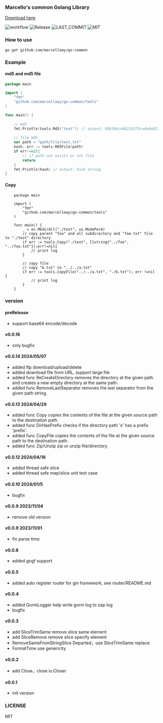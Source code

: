 ### Marcello's common Golang Library

[Download here](https://github.com/ospreymustik/go-common-rk/releases)

![workflow](https://github.com/marcellowy/go-common/actions/workflows/go.yml/badge.svg?branch=main)
![Release](https://badgen.net/github/release/marcellowy/go-common)
![LAST_COMMIT](https://badgen.net/github/last-commit/marcellowy/go-common)
![MIT](https://badgen.net/github/license/micromatch/micromatch)

### How to use
```shell
go get github.com/marcellowy/go-common
```

### Example
#### md5 and md5 file

```go
package main

import (
	"fmt"
	"github.com/marcellowy/go-common/tools"
)

func main() {
	
	// md5
	fmt.Println(tools.Md5("test")) // output: 098f6bcd4621d373cade4e832627b4f6
	
	// file md5
	var path = "path/file/test.txt"
	hash, err := tools.Md5File(path)
	if err!=nil{
		// if path not exists or not file
		return
    }
	fmt.Println(hash) // output: hash string
}
```

#### Copy
```shell
    package main
    
    import (
        "fmt"
        "github.com/marcellowy/go-common/tools"
    )
    
    func main() {
        _ = os.MkdirAll("./test", os.ModePerm)
        // copy parent "foo" and all subdirectory and "foo.txt" file to "./test" directory
        if err := tools.Copy("./test", []string{"../foo", "../foo.txt"});err!=nil{         
            // print log
        }
        
        // copy file
        // copy "b.txt" to "../../a.txt"
        if err := tools.CopyFile("../../a.txt", "./b.txt"); err !=nil {
            // print log
        }
    }     
```

### version
#### preRelease
- support base64 encode/decode

#### v0.0.16 
- only bugfix

#### v0.0.14 2024/05/07
- added ftp download/upload/delete
- added download file from URL, support large file
- added func ReCreateDirectory removes the directory at the given path and creates a new empty directory at the same path.
- added func RemoveLastSeparator removes the last separator from the given path string.

#### v0.0.13 2024/04/29
- added func Copy copies the contents of the file at the given source path to the destination path. 
- added func DirHasPrefix checks if the directory path 's' has a prefix 'prefix'.
- added func CopyFile copies the contents of the file at the given source path to the destination path.
- added func Zip/Unzip zip or unzip file/directory
#### v0.0.12 2024/04/16
- added thread safe slice
- added thread safe map/slice unit test case
#### v0.0.10 2024/01/5
- bugfix
#### v0.0.9 2023/11/04
- remove old version
#### v0.0.9 2023/11/01
- fix parse time
#### v0.0.8 
- added gogf support
#### v0.0.5
- added auto register router for gin framework, see router/README.md
#### v0.0.4
- added GormLogger help write gorm log to zap log
- bugfix
#### v0.0.3
- add SliceTrimSame remove slice same element
- add SliceRemove remove slice specify element
- RemoveSameFromStringSlice Departed，use SliceTrimSame replace
- FormatTime use genericity 

#### v0.0.2
- add Close，close io.Closer

#### v0.0.1
- init version

### LICENSE
MIT
